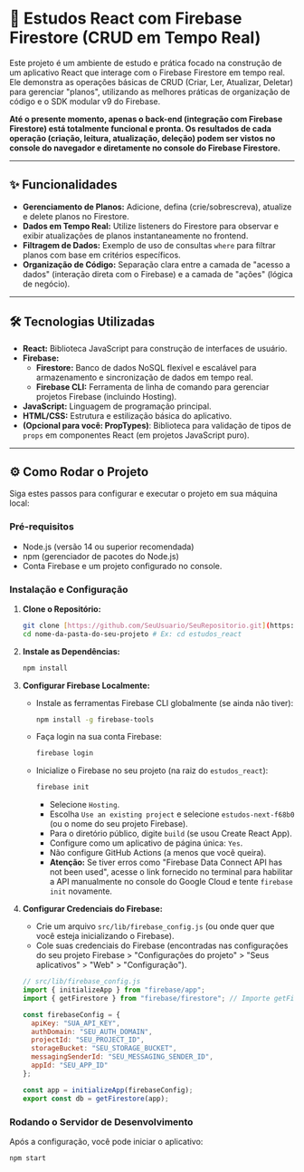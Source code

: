 # 🚀 Estudos React com Firebase Firestore (CRUD em Tempo Real)

Este projeto é um ambiente de estudo e prática focado na construção de um aplicativo React que interage com o Firebase Firestore em tempo real. Ele demonstra as operações básicas de CRUD (Criar, Ler, Atualizar, Deletar) para gerenciar "planos", utilizando as melhores práticas de organização de código e o SDK modular v9 do Firebase.

**Até o presente momento, apenas o back-end (integração com Firebase Firestore) está totalmente funcional e pronta. Os resultados de cada operação (criação, leitura, atualização, deleção) podem ser vistos no console do navegador e diretamente no console do Firebase Firestore.**

---

## ✨ Funcionalidades

* **Gerenciamento de Planos:** Adicione, defina (crie/sobrescreva), atualize e delete planos no Firestore.
* **Dados em Tempo Real:** Utilize listeners do Firestore para observar e exibir atualizações de planos instantaneamente no frontend.
* **Filtragem de Dados:** Exemplo de uso de consultas `where` para filtrar planos com base em critérios específicos.
* **Organização de Código:** Separação clara entre a camada de "acesso a dados" (interação direta com o Firebase) e a camada de "ações" (lógica de negócio).

---

## 🛠️ Tecnologias Utilizadas

* **React:** Biblioteca JavaScript para construção de interfaces de usuário.
* **Firebase:**
    * **Firestore:** Banco de dados NoSQL flexível e escalável para armazenamento e sincronização de dados em tempo real.
    * **Firebase CLI:** Ferramenta de linha de comando para gerenciar projetos Firebase (incluindo Hosting).
* **JavaScript:** Linguagem de programação principal.
* **HTML/CSS:** Estrutura e estilização básica do aplicativo.
* **(Opcional para você: PropTypes)**: Biblioteca para validação de tipos de `props` em componentes React (em projetos JavaScript puro).

---

## ⚙️ Como Rodar o Projeto

Siga estes passos para configurar e executar o projeto em sua máquina local:

### Pré-requisitos

* Node.js (versão 14 ou superior recomendada)
* npm (gerenciador de pacotes do Node.js)
* Conta Firebase e um projeto configurado no console.

### Instalação e Configuração

1.  **Clone o Repositório:**
    ```bash
    git clone [https://github.com/SeuUsuario/SeuRepositorio.git](https://github.com/SeuUsuario/SeuRepositorio.git) # Altere para o link do seu repo
    cd nome-da-pasta-do-seu-projeto # Ex: cd estudos_react
    ```

2.  **Instale as Dependências:**
    ```bash
    npm install
    ```

3.  **Configurar Firebase Localmente:**
    * Instale as ferramentas Firebase CLI globalmente (se ainda não tiver):
        ```bash
        npm install -g firebase-tools
        ```
    * Faça login na sua conta Firebase:
        ```bash
        firebase login
        ```
    * Inicialize o Firebase no seu projeto (na raiz do `estudos_react`):
        ```bash
        firebase init
        ```
        * Selecione `Hosting`.
        * Escolha `Use an existing project` e selecione `estudos-next-f68b0` (ou o nome do seu projeto Firebase).
        * Para o diretório público, digite `build` (se usou Create React App).
        * Configure como um aplicativo de página única: `Yes`.
        * Não configure GitHub Actions (a menos que você queira).
        * **Atenção:** Se tiver erros como "Firebase Data Connect API has not been used", acesse o link fornecido no terminal para habilitar a API manualmente no console do Google Cloud e tente `firebase init` novamente.

4.  **Configurar Credenciais do Firebase:**
    * Crie um arquivo `src/lib/firebase_config.js` (ou onde quer que você esteja inicializando o Firebase).
    * Cole suas credenciais do Firebase (encontradas nas configurações do seu projeto Firebase > "Configurações do projeto" > "Seus aplicativos" > "Web" > "Configuração").

    ```javascript
    // src/lib/firebase_config.js
    import { initializeApp } from "firebase/app";
    import { getFirestore } from "firebase/firestore"; // Importe getFirestore do módulo correto

    const firebaseConfig = {
      apiKey: "SUA_API_KEY",
      authDomain: "SEU_AUTH_DOMAIN",
      projectId: "SEU_PROJECT_ID",
      storageBucket: "SEU_STORAGE_BUCKET",
      messagingSenderId: "SEU_MESSAGING_SENDER_ID",
      appId: "SEU_APP_ID"
    };

    const app = initializeApp(firebaseConfig);
    export const db = getFirestore(app);
    ```

### Rodando o Servidor de Desenvolvimento

Após a configuração, você pode iniciar o aplicativo:

```bash
npm start